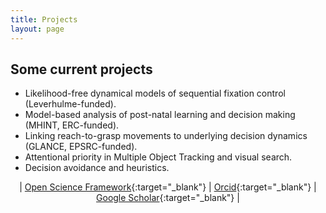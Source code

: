 ```yaml
---
title: Projects
layout: page
---
```


## Some current projects

- Likelihood-free dynamical models of sequential fixation control (Leverhulme-funded).
- Model-based analysis of post-natal learning and decision making (MHINT, ERC-funded).
- Linking reach-to-grasp movements to underlying decision dynamics (GLANCE, EPSRC-funded).
- Attentional priority in Multiple Object Tracking and visual search.
- Decision avoidance and heuristics.

<div align="center">
  
|   [Open Science Framework](https://osf.io/5awcm/){:target="_blank"}   |   [Orcid](https://orcid.org/0000-0003-4656-0751){:target="_blank"}    |   [Google Scholar](http://scholar.google.com/citations?user=https://scholar.google.co.uk/citations?user=kyGMxeQAAAAJ&hl=en){:target="_blank"}   |

</div>
